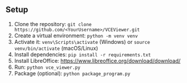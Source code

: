 ## Setup
1. Clone the repository: `git clone https://github.com/<YourUsername>/VCEViewer.git`
2. Create a virtual environment: `python -m venv venv`
3. Activate it: `venv\Scripts\activate` (Windows) or `source venv/bin/activate` (macOS/Linux)
4. Install dependencies: `pip install -r requirements.txt`
5. Install LibreOffice: https://www.libreoffice.org/download/download/
6. Run: `python vce_viewer.py`
7. Package (optional): `python package_program.py`
